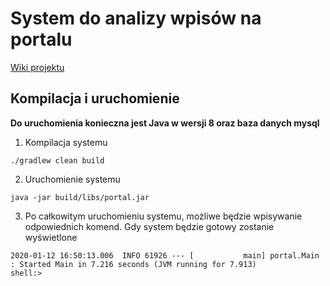 # System do analizy wpisów na portalu

[Wiki projektu](https://github.com/pwalus/portal/wiki/System-do-analizy-wpisów-na-portalu)

## Kompilacja i uruchomienie
**Do uruchomienia konieczna jest Java w wersji 8 oraz baza danych mysql**

1. Kompilacja systemu

```
./gradlew clean build
```

2. Uruchomienie systemu

```
java -jar build/libs/portal.jar
```

3. Po całkowitym uruchomieniu systemu, możliwe będzie wpisywanie odpowiednich komend. Gdy system będzie gotowy zostanie wyświetlone

```
2020-01-12 16:50:13.006  INFO 61926 --- [           main] portal.Main                              : Started Main in 7.216 seconds (JVM running for 7.913)
shell:>
```
